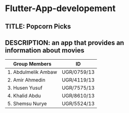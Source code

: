 # Flutter-App-developement

##  TITLE: Popcorn Picks

## DESCRIPTION: an app that provides an information about movies 

|  Group Members        |     ID        |
|-----------------------|---------------|
| 1. Abdulmelik Ambaw   |  UGR/0759/13  |
| 2. Amir Ahmedin       |  UGR/4119/13  |
| 3. Husen Yusuf        |  UGR/7575/13  |
| 4. Khalid Abdu        |  UGR/8610/13  |
| 5. Shemsu Nurye       |  UGR/5524/13  |
